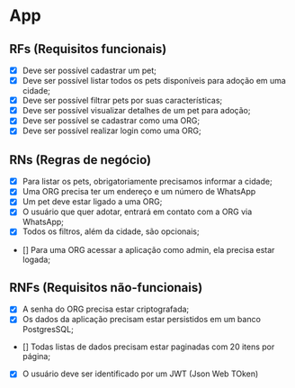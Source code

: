 # App

<!-- Os requisitos funcionais dizem o que o usuário pode fazer dentro da nossa aplicação -->
## RFs (Requisitos funcionais)

- [x] Deve ser possível cadastrar um pet;
- [x] Deve ser possível listar todos os pets disponíveis para adoção em uma cidade; 
- [x] Deve ser possível filtrar pets por suas características; 
- [x] Deve ser possível visualizar detalhes de um pet para adoção; 
- [x] Deve ser possível se cadastrar como uma ORG; 
- [x] Deve ser possível realizar login como uma ORG;

<!-- As regras de negócio também diz o que o usário pode fazer na nossa aplicação, mas com algumas regras, por exemplo, o usuário só pode editar os dados que ele criou. -->
## RNs (Regras de negócio)

- [x] Para listar os pets, obrigatoriamente precisamos informar a cidade;
- [x] Uma ORG precisa ter um endereço e um número de WhatsApp
- [x] Um pet deve estar ligado a uma ORG;
- [x] O usuário que quer adotar, entrará em contato com a ORG via WhatsApp;
- [x] Todos os filtros, além da cidade, são opcionais;
- [] Para uma ORG acessar a aplicação como admin, ela precisa estar logada;

<!-- O requisitos não-funcionais envolve mais a parte técnica da aplicação, como , qual Banco de dados usar, quais tecnologias usar, quais métodos ou mediadas utilizar. -->
## RNFs (Requisitos não-funcionais)

- [x] A senha do ORG precisa estar criptografada;
- [x] Os dados da aplicação precisam estar persistidos em um banco PostgresSQL;
- [] Todas listas de dados precisam estar paginadas com 20 itens por página;
- [x] O usuário deve ser identificado por um JWT (Json Web TOken)